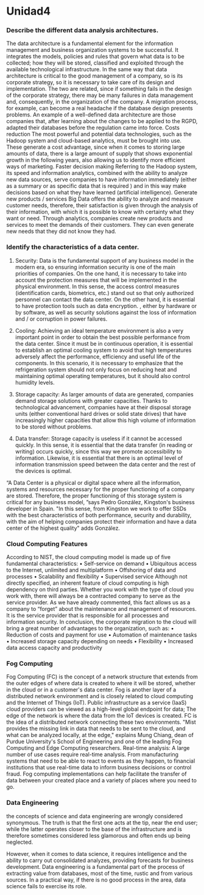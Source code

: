 # Unidad4

### Describe the different data analysis architectures.
The data architecture is a fundamental element for the information management and business organization systems to be successful.
It integrates the models, policies and rules that govern what data is to be collected; how they will be stored, classified and exploited through the available technological infrastructure.
In the same way that data architecture is critical to the good management of a company, so is its corporate strategy, so it is necessary to take care of its design and implementation. The two are related, since if something fails in the design of the corporate strategy, there may be many failures in data management and, consequently, in the organization of the company. A migration process, for example, can become a real headache if the database design presents problems.
An example of a well-defined data architecture are those companies that, after learning about the changes to be applied to the RGPD, adapted their databases before the regulation came into force.
Costs reduction
The most powerful and potential data technologies, such as the Hadoop system and cloud-based analytics, must be brought into use. These generate a cost advantage, since when it comes to storing large amounts of data, there is a large amount of supply that shows exponential growth in the following years, also allowing us to identify more efficient ways of marketing.
Faster decision making
Referring to the Hadoop system, its speed and information analytics, combined with the ability to analyze new data sources, serve companies to have information immediately (either as a summary or as specific data that is required ) and in this way make decisions based on what they have learned (artificial intelligence).
Generate new products / services
Big Data offers the ability to analyze and measure customer needs, therefore, their satisfaction is given through the analysis of their information, with which it is possible to know with certainty what they want or need. Through analytics, companies create new products and services to meet the demands of their customers. They can even generate new needs that they did not know they had.
### Identify the characteristics of a data center.
1. Security: Data is the fundamental support of any business model in the modern era, so ensuring information security is one of the main priorities of companies. On the one hand, it is necessary to take into account the protection measures that will be implemented in the physical environment. In this sense, the access control measures (identification cards, biometrics, etc.) stand out so that only authorized personnel can contact the data center. On the other hand, it is essential to have protection tools such as data encryption. , either by hardware or by software, as well as security solutions against the loss of information and / or corruption in power failures.

2. Cooling: Achieving an ideal temperature environment is also a very important point in order to obtain the best possible performance from the data center. Since it must be in continuous operation, it is essential to establish an optimal cooling system to avoid that high temperatures adversely affect the performance, efficiency and useful life of the components. In this scenario, it is necessary to emphasize that the refrigeration system should not only focus on reducing heat and maintaining optimal operating temperatures, but it should also control humidity levels.

3. Storage capacity: As larger amounts of data are generated, companies demand storage solutions with greater capacities. Thanks to technological advancement, companies have at their disposal storage units (either conventional hard drives or solid state drives) that have increasingly higher capacities that allow this high volume of information to be stored without problems.

4. Data transfer: Storage capacity is useless if it cannot be accessed quickly. In this sense, it is essential that the data transfer (in reading or writing) occurs quickly, since this way we promote accessibility to information. Likewise, it is essential that there is an optimal level of information transmission speed between the data center and the rest of the devices is optimal.

“A Data Center is a physical or digital space where all the information, systems and resources necessary for the proper functioning of a company are stored. Therefore, the proper functioning of this storage system is critical for any business model, ”says Pedro González, Kingston's business developer in Spain. "In this sense, from Kingston we work to offer SSDs with the best characteristics of both performance, security and durability, with the aim of helping companies protect their information and have a data center of the highest quality" adds González.
### Cloud Computing Features
According to NIST, the cloud computing model is made up of five fundamental characteristics:
• Self-service on demand
• Ubiquitous access to the Internet, unlimited and multiplatform
• Offshoring of data and processes
• Scalability and flexibility
• Supervised service
Although not directly specified, an inherent feature of cloud computing is high dependency on third parties. Whether you work with the type of cloud you work with, there will always be a contracted company to serve as the service provider. As we have already commented, this fact allows us as a company to “forget” about the maintenance and management of resources. It is the service provider that is responsible for all processes and information security. In conclusion, the corporate migration to the cloud will bring a great number of advantages to the organization, such as:
• Reduction of costs and payment for use
• Automation of maintenance tasks
• Increased storage capacity depending on needs
• Flexibility
• Increased data access capacity and productivity
### Fog Computing
Fog Computing (FC) is the concept of a network structure that extends from the outer edges of where data is created to where it will be stored, whether in the cloud or in a customer's data center.
Fog is another layer of a distributed network environment and is closely related to cloud computing and the Internet of Things (IoT). Public infrastructure as a service (IaaS) cloud providers can be viewed as a high-level global endpoint for data; The edge of the network is where the data from the IoT devices is created.
FC is the idea of ​​a distributed network connecting these two environments. "Mist provides the missing link in data that needs to be sent to the cloud, and what can be analyzed locally, at the edge," explains Mung Chiang, dean of Purdue University's School of Engineering and one of the leading Fog Computing and Edge Computing researchers.
Real-time analysis: A large number of use cases require real-time analysis. From manufacturing systems that need to be able to react to events as they happen, to financial institutions that use real-time data to inform business decisions or control fraud. Fog computing implementations can help facilitate the transfer of data between your created place and a variety of places where you need to go.
### Data Engineering
the concepts of science and data engineering are wrongly considered synonymous. The truth is that the first one acts at the tip, near the end user; while the latter operates closer to the base of the infrastructure and is therefore sometimes considered less glamorous and often ends up being neglected.

However, when it comes to data science, it requires intelligence and the ability to carry out consolidated analyzes, providing forecasts for business development. Data engineering is a fundamental part of the process of extracting value from databases, most of the time, rustic and from various sources. In a practical way, if there is no good process in the area, data science fails to exercise its role.
